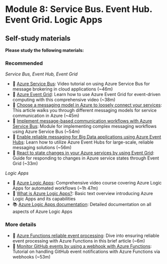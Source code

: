 # Module 8: Service Bus. Event Hub. Event Grid. Logic Apps

## Self-study materials

**Please study the following materials:**

### Recommended

*Service Bus, Event Hub, Event Grid*
- 🎥 [Azure Service Bus](https://www.linkedin.com/learning/azure-service-bus): Video tutorial on using Azure Service Bus for message brokering in cloud applications (~46m)
- 🎥 [Azure Event Grid](https://www.linkedin.com/learning/azure-event-grid): Learn how to use Azure Event Grid for event-driven computing with this comprehensive video (~38m)
- 📄 [Choose a messaging model in Azure to loosely connect your services](https://docs.microsoft.com/en-us/learn/modules/choose-a-messaging-model-in-azure-to-connect-your-services/): This article walks you through different messaging models for service communication in Azure (~45m)
- 📄 [Implement message-based communication workflows with Azure Service Bus](https://docs.microsoft.com/en-us/learn/modules/implement-message-workflows-with-service-bus/): Module for implementing complex messaging workflows using Azure Service Bus (~54m)
- 📄 [Enable reliable messaging for Big Data applications using Azure Event Hubs](https://docs.microsoft.com/en-us/learn/modules/enable-reliable-messaging-for-big-data-apps-using-event-hubs/): Learn how to utilize Azure Event Hubs for large-scale, reliable messaging solutions (~56m)
- 📄 [React to state changes in your Azure services by using Event Grid](https://docs.microsoft.com/en-us/learn/modules/react-to-state-changes-using-event-grid/): Guide for responding to changes in Azure service states through Event Grid (~33m)

*Logic Apps*
- 🎥 [Azure Logic Apps](https://www.linkedin.com/learning/azure-logic-apps/): Comprehensive video course covering Azure Logic Apps for automated workflows (~1h 47m)
- 📘 [What is Azure Logic Apps?](https://learn.microsoft.com/en-us/azure/logic-apps/logic-apps-overview): Basic text overview introducing Azure Logic Apps and its capabilities
- 📚 [Azure Logic Apps documentation](https://learn.microsoft.com/en-us/azure/logic-apps/): Detailed documentation on all aspects of Azure Logic Apps

### More details

- 📄 [Azure Functions reliable event processing](https://docs.microsoft.com/en-us/azure/azure-functions/functions-reliable-event-processing): Dive into ensuring reliable event processing with Azure Functions in this brief article (~6m)
- 📄 [Monitor GitHub events by using a webhook with Azure Functions](https://docs.microsoft.com/en-us/learn/modules/monitor-github-events-with-a-function-triggered-by-a-webhook/): Tutorial on handling GitHub event notifications with Azure Functions via webhooks (~53m)

